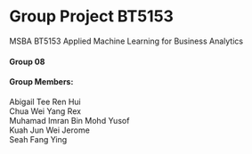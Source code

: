# Group Project BT5153
MSBA BT5153 Applied Machine Learning for Business Analytics

#### Group 08
#### Group Members: <br />
Abigail Tee Ren Hui <br />
Chua Wei Yang Rex <br />
Muhamad Imran Bin Mohd Yusof <br />
Kuah Jun Wei Jerome <br />
Seah Fang Ying 


